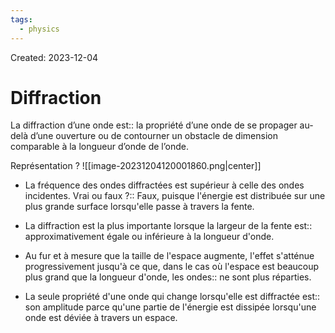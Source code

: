 ```yaml
---
tags:
  - physics
---
```

Created: 2023-12-04

# Diffraction
La diffraction d’une onde est:: la propriété d’une onde de se propager au-delà d’une ouverture ou de contourner un obstacle de dimension comparable à la longueur d’onde de l’onde.
<!--SR:!2024-02-16,23,150-->

Représentation
?
![[image-20231204120001860.png|center]]
<!--SR:!2024-04-01,66,230-->


- La fréquence des ondes diffractées est supérieur à celle des ondes incidentes. Vrai ou faux ?:: Faux, puisque l'énergie est distribuée sur une plus grande surface lorsqu'elle passe à travers la fente.
<!--SR:!2024-02-09,37,235-->
- La diffraction est la plus importante lorsque la largeur de la fente est:: approximativement égale ou inférieure à la longueur d'onde.
<!--SR:!2024-03-10,50,215-->
- Au fur et à mesure que la taille de l'espace augmente, l'effet s'atténue progressivement jusqu'à ce que, dans le cas où l'espace est beaucoup plus grand que la longueur d'onde, les ondes:: ne sont plus réparties.
<!--SR:!2024-02-13,19,155-->
- La seule propriété d'une onde qui change lorsqu'elle est diffractée est:: son amplitude parce qu'une partie de l'énergie est dissipée lorsqu'une onde est déviée à travers un espace.
<!--SR:!2024-01-30,30,235-->



